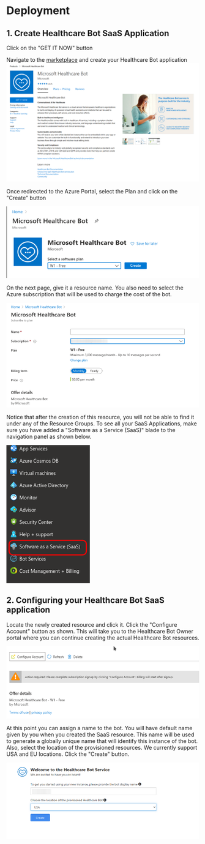 # Deployment


## 1. Create Healthcare Bot SaaS Application

 Click on the "GET IT NOW" button

Navigate to the [marketplace]([Marketplace](https://azuremarketplace.microsoft.com/en-us/marketplace/apps/microsoft-hcb.microsofthealthcarebot?tab=Overview)
) and create your Healthcare Bot application
![Marketplace](./marketplace.png)

Once redirected to the Azure Portal, select the Plan and click on the "Create" button

![Azure Portal](./marketplace2.png)

On the next page, give it a resource name. You also need to select the Azure subscription that will be used to charge the cost of the bot.

![Azure Portal](./marketplace3.png)

Notice that after the creation of this resource, you will not be able to find it under any of the Resource Groups. To see all your SaaS Applications, make sure you have added a "Software as a Service (SaaS)" blade to the navigation panel as shown below.

![Azure Portal](./marketplace4.png)

## 2. Configuring your Healthcare Bot SaaS application

Locate the newly created resource and click it. Click the "Configure Account" button as shown. This will take you to the Healthcare Bot Owner portal where you can continue creating the actual Healthcare Bot resources.

![Azure Portal](./marketplace5.png)

At this point you can assign a name to the bot. You will have default name given by you  when you created the SaaS resource. This name will be used to generate a globally unique name that will identify this instance of the bot. Also, select the location of the provisioned resources. We currently support USA and EU locations. Click the "Create" button.

![Admin Portal](./adminportal1.png)